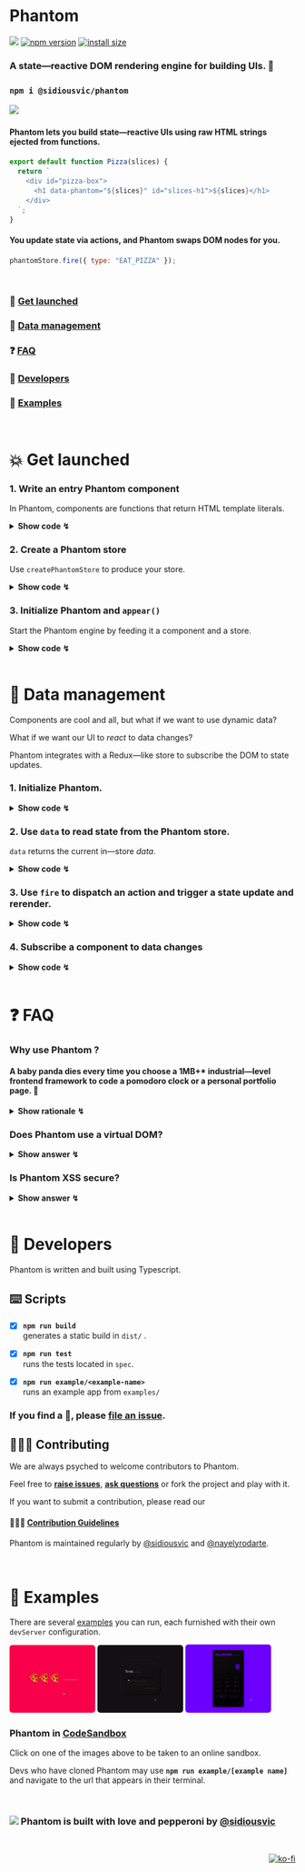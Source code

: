 # **Phantom**

![](https://github.com/sidiousvic/phantom/workflows/build/badge.svg) [![npm version](https://badge.fury.io/js/%40sidiousvic%2Fphantom.svg)](https://badge.fury.io/js/%40sidiousvic%2Fphantom) [![install size](https://badgen.net/packagephobia/install/@sidiousvic/phantom)](https://packagephobia.com/result?p=%40sidiousvic%2Fphantom)

### A state—reactive DOM rendering engine for building UIs. 👻

### `npm i @sidiousvic/phantom`

<img src="https://i.imgur.com/0o2ZFjo.gif" width="300">

#### Phantom lets you build state—reactive UIs using raw HTML strings ejected from functions.

```js
export default function Pizza(slices) {
  return `
    <div id="pizza-box">
      <h1 data-phantom="${slices}" id="slices-h1">${slices}</h1>
    </div>
  `;
}
```

#### You update state via actions, and Phantom swaps DOM nodes for you.

```js
phantomStore.fire({ type: "EAT_PIZZA" });
```

<br>

### 🚀 [Get launched](#get-launched)

### 🍕 [Data management](#data-management)

### ❓ [FAQ](#faq)

### 🔧 [Developers](#developers)

### 👻 [Examples](#examples)

<br>

# 💥 <a name="get-launched">Get launched</a>

### 1. Write an entry Phantom component

In Phantom, components are functions that return HTML template literals.

<details>
<summary><b>Show code ↯</b></summary>

Template strings allow you to inject dynamic data (including other components) via template literal placeholders `${}`.

```js
export default function phantomComponent() {
  const slices
  return `
    <div id="pizza-box">
      <h1 id="slices-h1">🍕</h1>
    </div>
  `;
}

```

<br>

| 👻 &nbsp; We recommend the [`leet-html` VSCode extension](https://marketplace.visualstudio.com/items?itemName=EldarGerfanov.leet-html) for HTML string highlighting. |
| :------------------------------------------------------------------------------------------------------------------------------------------------------------------- |


<br>

</details>

### 2. Create a Phantom store

Use `createPhantomStore` to produce your store.

<details>
<summary><b>Show code ↯</b></summary>

```js
import { createPhantomStore } from "@sidiousvic/phantom";

const data = { slices: ["🍕", "🍕", "🍕"] };

function reducer(state = data, action) {
  switch (action.type) {
    case "EAT_SLICE": // remove a slice from array
      return { ...state, slices: state.slices.slice(0, -1) };
    default:
      return state;
  }
}

const phantomStore = createPhantomStore(reducer);

export default phantomStore;
```

</details>

### 3. Initialize Phantom and `appear()`

Start the Phantom engine by feeding it a component and a store.

<details>
<summary><b>Show code ↯</b></summary>

```js
import phantom from "@sidiousvic/phantom";
import phantomComponent from "./phantomComponent.js";
import phantomStore from "./phantomStore.js";

const { appear } = phantom(phantomComponent, phantomStore);

appear(); // 3, 2, 1... 💥 initial render!
```

Phantom will expose the `appear` method. 💥

`appear` will perform the initial DOM render on call, your UI's first _apparition_. 👻

</details>

<br>

# 🍕 <a name="data-management">Data management</a>

Components are cool and all, but what if we want to use dynamic data?

What if we want our UI to _react_ to data changes?

Phantom integrates with a Redux—like store to subscribe the DOM to state updates.

### 1. Initialize Phantom.

<details>
<summary><b>Show code ↯</b></summary>

```js
import phantom from "@sidiousvic/phantom";
import phantomComponent from "./phantomComponent.js";
import phantomStore from "./phantomStore.js";

const { appear, data, fire } = phantom(phantomComponent, phantomStore);

appear(); // 3, 2, 1... 🚀 initial render!
```

`data` and `fire` are pointers to the Phantom store.

</details>

### 2. Use `data` to read state from the Phantom store.

`data` returns the current in—store _data_.

<details>
<summary><b>Show code ↯</b></summary>

```js
const { slices } = data();
```

Data can be passed as arguments to child components.

```js
function phantomComponent() {
  const { slices } = data();
  return `
    ${Pizza(slices)}
  `;
}
```

You can use [template literal](https://developer.mozilla.org/en-US/docs/Web/JavaScript/Reference/Template_literals) placeholders to inject pieces of state into a component.

```js
export default function Pizza(slices) {
  return `
    <div id="pizza-box">
      <h1 data-phantom="${slices}" id="slices-h1">${slices}</h1>
    </div>
  `;
}
```

</details>

### 3. Use `fire` to dispatch an action and trigger a state update and rerender.

<details>
<summary><b>Show code ↯</b></summary>

An action is an object with a `type` key and optional data payload.

`fire` takes an action and dispatches it to the `phantomStore`, triggering a state change.

Phantom will update the DOM on every **`fire(action)`**.

```js
document.addEventListener("click", eatPizza);

function eatPizza(e) {
  if (e.target.id === "slices-h1") {
    fire({ type: "EAT_PIZZA" }); // DOM will update
  }
}
```

</details>

### 4. Subscribe a component to data changes

<details>
<summary><b>Show code ↯</b></summary>

Phantom can perform DOM differentiation and swap only the nodes whose state has updated. To activate this behavior,

```js
return `<element data-phantom="${yourData}">${yourData}</element>`;
```

- [x] Include a `data-phantom` attribute with the piece(s) of state that you want to subscribe to.
- [x] An id attribute.

Phantom will look at at both the `data-phantom` and `id` attributes in order to compute if a DOM node has to be repainted.

| ⚠️ &nbsp; If you don't do this, Phantom will repaint the entire DOM on data updates. |
| :----------------------------------------------------------------------------------- |


</details>

<br>

# ❓ <a name="faq">FAQ</a>

### Why use Phantom ?

#### A baby panda dies every time you choose a 1MB+\* industrial—level frontend framework to code a pomodoro clock or a personal portfolio page. 🐼

<details>
<summary><b>Show rationale ↯</b></summary>

#### You don't drive to the corner store, but walking is overrated. Phantom is the bike you need.

#### 🖍 Declarative

With Phantom, you can write markup in a declarative way ala JSX using raw HTML strings, and inject dynamic data using template literals—staying fully JS native.

No JSX, no complex API, no syntactic hyperglycemia.

#### 🍕 Component—based

Phantom lets you divide your UI into components, abstracting markup into composable functions.

#### 🧪 Reactive

The Phantom engine integrates with a store and subscribes to state updates. It swaps nodes when their data changes.

#### 👩🏾‍🏭 Closer to the DOM _metal_

Frameworks often abstract too much architecture and functionality out of the DOM. They make you yield too much to _their way_ of doing things—events, effects, styling, routing—you have to find the solutions withing _their_ ecosystem.

Phantom only helps with DOM rendering. It's convenient, but close enough to the DOM that you can integrate it with other solutions without using _fibers_, _combiners_ or _adapters_ of any kind.

<sub>\* unpacked size of ReactDOM is 3MB. Vue is 2.98MB. **Phantom is < 99 kB.**</sub>

</details>

### Does Phantom use a virtual DOM?

<details>
<summary><b>Show answer ↯</b></summary>

When a component's data changes, Phantom will re—render that node in the DOM by diffing an internal **PhantomDOM**, a map representation of the DOM.

</details>

### Is Phantom XSS secure?

<details>
<summary><b>Show answer ↯</b></summary>

**Yes.** Phantom uses the internal **[PhantomExorciser](./src/exorciser)** to sanitize HTML strings before injecting them into the DOM.

</details>

<br>

# 🔧 <a name="developers">Developers</a>

Phantom is written and built using Typescript.

## ⌨️ Scripts

- [x] **`npm run build`**  
       generates a static build in `dist/` .

- [x] **`npm run test`**  
       runs the tests located in `spec`.

- [x] **`npm run example/<example-name>`**  
       runs an example app from `examples/`

### If you find a 🐞, please **[file an issue](https://github.com/sidiousvic/phantom/issues)**.

## 👩🏽‍🔧 Contributing

We are always psyched to welcome contributors to Phantom.

Feel free to **[raise issues](https://github.com/sidiousvic/phantom/issues)**, **[ask questions](mailto:vic@sidiousvic.dev)** or fork the project and play with it.

If you want to submit a contribution, please read our

#### 👷🏽‍♂️ [Contribution Guidelines](./CONTRIBUTING.md)

Phantom is maintained regularly by [@sidiousvic](https://github.com/sidiousvic) and [@nayelyrodarte](https://github.com/nayelyrodarte).

<br>

# 👻 <a name="examples">Examples</a>

There are several [examples](./examples) you can run, each furnished with their own `devServer` configuration.

<a href="https://codesandbox.io/s/phantompizza-668sj" target="_blank"><img style="border-radius: 5px;" src="./examples/pizza/pizza.gif" width="30%"></a> <a href="https://codesandbox.io/s/phantomtodo-n1mfq" target="_blank"><img style="border-radius: 5px;" src="./examples/todo/todo.gif" width="30%"></a> <a href="https://codesandbox.io/s/phantomcalculator-fifgn" target="_blank"><img style="border-radius: 5px;" src="./examples/calculator/calculator.gif" width="30%"></a>

### Phantom in [CodeSandbox](https://codesandbox.io/s/phantomcalculator-fifgn)

Click on one of the images above to be taken to an online sandbox.

Devs who have cloned Phantom may use **`npm run example/[example name]`** and navigate to the url that appears in their terminal.

<br>

### <img src="https://media.giphy.com/media/jjBmeA29nxCrm/giphy.gif" width="40px"> Phantom is built with love and pepperoni by [@sidiousvic](https://www.github.com/sidiousvic)

<br>

<span style="float: right">[![ko-fi](https://www.ko-fi.com/img/githubbutton_sm.svg)](https://ko-fi.com/T6T81Y1BK)</span>
